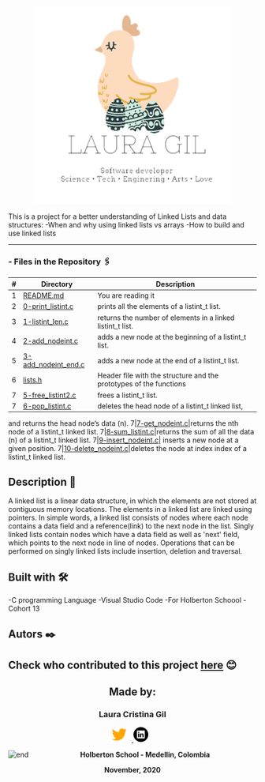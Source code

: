 <p align="center">
  <img src="https://github.com/lacrisy21/README-stuff/blob/main/Logomy.png" width="400"/>
 <br>
 </p>
</p>

This is a project for a better understanding of Linked Lists and data structures:
-When and why using linked lists vs arrays
-How to build and use linked lists

---
### - Files in the Repository 🖇️

#|Directory|Description
---|---|---
1|[README.md](./README.md)| You are reading it
2|[0-print_listint.c](./0-print_listint.c)| prints all the elements of a listint_t list.
3|[1-listint_len.c](./1-listint_len.c)| returns the number of elements in a linked listint_t list.
4|[2-add_nodeint.c](./2-add_nodeint.c)| adds a new node at the beginning of a listint_t list.
5|[3-add_nodeint_end.c](./3-add_nodeint_end.c)| adds a new node at the end of a listint_t list.
6|[lists.h](./lists.h)| Header file with the structure and the prototypes of the functions
7|[5-free_listint2.c](./5-free_listint2.c)|frees a listint_t list.
7|[6-pop_listint.c](./6-pop_listint.c)|deletes the head node of a listint_t linked list, 
and returns the head node’s data (n).
7|[7-get_nodeint.c](./7-get_nodeint.c)|returns the nth node of a listint_t linked list.
7|[8-sum_listint.c](./8-sum_listint.c)|returns the sum of all the data (n) of a listint_t linked list.
7|[9-insert_nodeint.c](./9-insert_nodeint.c)| inserts a new node at a given position.
7|[10-delete_nodeint.c](./10-delete_nodeint.c)|deletes the node at index index of a listint_t linked list.


## Description 🚀

A linked list is a linear data structure, in which the elements are not stored at contiguous memory locations. The elements in a linked list are linked using pointers. In simple words, a linked list consists of nodes where each node contains a data field and a reference(link) to the next node in the list.
Singly linked lists contain nodes which have a data field as well as 'next' field, which points to the next node in line of nodes. Operations that can be performed on singly linked lists include insertion, deletion and traversal.

## Built with 🛠️
-C programming Language
-Visual Studio Code
-For Holberton Schoool
-Cohort 13

## Autors ✒️

Check who contributed to this project [here](https://github.com/your/project/contributors)
😊
---
<p align="center">
  <h2 align="center">Made by:</h2>
    <h3 align="center">Laura Cristina Gil</h3>
      <p align="center">
        <a href="https://twitter.com/Laa_Titina" target="_blank">
            <img alt="twitter_page" src="https://github.com/lacrisy21/README-stuff/blob/main/twitter.png" style="float: center; margin-right: 10px" height="30" width="30">
        </a>
        <a href="https://www.linkedin.com/in/lcristinagil/" target="_blank">
            <img alt="linkedin_page" src="https://github.com/lacrisy21/README-stuff/blob/main/LinkedIn.png" style="float: center; margin-right: 10px" height="30"  width="30">
        </a>
      </p>
</p>

<p align="center">
   <img src="https://www.holbertonschool.com/holberton-logo.png"
     alt="end"
     style="float: left; margin-right: 10px;">
</p>
<p align="center">
<b>Holberton School - Medellin, Colombia<b><br>
</p>
<p align="center">
<b>November, 2020  <b>
</p>